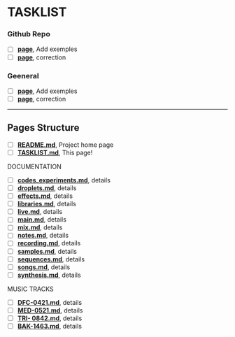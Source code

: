 # TASKLIST

### Github Repo
- [ ] [**page**](Documentation/recording.md), Add exemples
- [ ] [**page**](Documentation/notes.md), correction

### Geeneral
- [ ] [**page**](Documentation/recording.md), Add exemples
- [ ] [**page**](Documentation/notes.md), correction

---

## Pages Structure

- [ ] [**README.md**](README.md), Project home page
- [ ] [**TASKLIST.md**](TASKLIST.md), This page!

DOCUMENTATION
  - [ ] [**codes_experiments.md**](Documentation/codes_experiments.md), details
  - [ ] [**droplets.md**](Documentation/codes_experiments.md), details
  - [ ] [**effects.md**](Documentation/codes_experiments.md), details
  - [ ] [**libraries.md**](Documentation/codes_experiments.md), details
  - [ ] [**live.md**](Documentation/codes_experiments.md), details
  - [ ] [**main.md**](Documentation/codes_experiments.md), details
  - [ ] [**mix.md**](Documentation/codes_experiments.md), details
  - [ ] [**notes.md**](Documentation/codes_experiments.md), details
  - [ ] [**recording.md**](Documentation/codes_experiments.md), details
  - [ ] [**samples.md**](Documentation/codes_experiments.md), details
  - [ ] [**sequences.md**](Documentation/codes_experiments.md), details
  - [ ] [**songs.md**](Documentation/codes_experiments.md), details
  - [ ] [**synthesis.md**](Documentation/codes_experiments.md), details

MUSIC TRACKS
  - [ ] [**DFC-0421.md**](Documentation/codes_experiments.md), details
  - [ ] [**MED-0521.md**](Documentation/codes_experiments.md), details
  - [ ] [**TRI- 0842.md**](Documentation/codes_experiments.md), details
  - [ ] [**BAK-1463.md**](Documentation/codes_experiments.md), details
